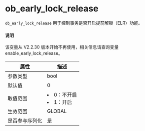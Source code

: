 # ob_early_lock_release

`ob_early_lock_release` 用于控制事务是否开启提前解锁（ELR）功能。

  <main id="notice" type='explain'>
    <h4>说明</h4>
    <p>该变量从 V2.2.30 版本开始不再使用，相关信息请查询变量 enable_early_lock_release。</p>
  </main>

| **属性**  |                                                 **描述**                                                 |
|---------|--------------------------------------------------------------------------------------------------------|
| 参数类型    | bool                |
| 默认值     | 0                   |
| 取值范围    | <li> 0：不开启   <li> 1：开启    |
| 生效范围    | GLOBAL              |
| 是否参与序列化 | 是                   |
